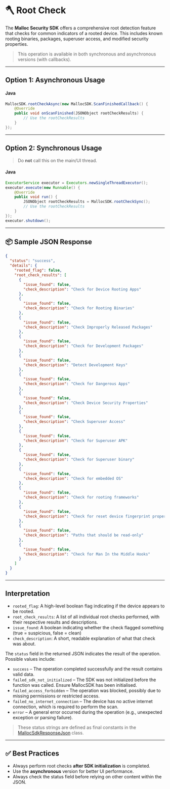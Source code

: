 # 🪓 Root Check

The **Malloc Security SDK** offers a comprehensive root detection feature that checks for common indicators of a rooted device. This includes known rooting binaries, packages, superuser access, and modified security properties.

> This operation is available in both synchronous and asynchronous versions (with callbacks).

---

## Option 1: Asynchronous Usage

####  Java
```java
MallocSDK.rootCheckAsync(new MallocSDK.ScanFinishedCallback() {
    @Override
    public void onScanFinished(JSONObject rootCheckResults) {
        // Use the rootCheckResults
    }
});
```

---

## Option 2: Synchronous Usage

> Do **not** call this on the main/UI thread.

####  Java
```java
ExecutorService executor = Executors.newSingleThreadExecutor();
executor.execute(new Runnable() {
    @Override
    public void run() {
        JSONObject rootCheckResults = MallocSDK.rootCheckSync();
        // Use the rootCheckResults
    }
});
executor.shutdown();
```

---

## 📦 Sample JSON Response

```json
{
  "status": "success",
  "details": {
    "rooted_flag": false,
    "root_check_results": [
      {
        "issue_found": false,
        "check_description": "Check for Device Rooting Apps"
      },
      {
        "issue_found": false,
        "check_description": "Check for Rooting Binaries"
      },
      {
        "issue_found": false,
        "check_description": "Check Improperly Released Packages"
      },
      {
        "issue_found": false,
        "check_description": "Check for Development Packages"
      },
      {
        "issue_found": false,
        "check_description": "Detect Development Keys"
      },
      {
        "issue_found": false,
        "check_description": "Check for Dangerous Apps"
      },
      {
        "issue_found": false,
        "check_description": "Check Device Security Properties"
      },
      {
        "issue_found": false,
        "check_description": "Check Superuser Access"
      },
      {
        "issue_found": false,
        "check_description": "Check for Superuser APK"
      },
      {
        "issue_found": false,
        "check_description": "Check for Superuser binary"
      },
      {
        "issue_found": false,
        "check_description": "Check for embedded OS"
      },
      {
        "issue_found": false,
        "check_description": "Check for rooting frameworks"
      },
      {
        "issue_found": false,
        "check_description": "Check for reset device fingerprint properties"
      },
      {
        "issue_found": false,
        "check_description": "Paths that should be read-only"
      },
      {
        "issue_found": false,
        "check_description": "Check for Man In the Middle Hooks"
      }
    ]
  }
}
```

---

## Interpretation

- `rooted_flag`: A high-level boolean flag indicating if the device appears to be rooted.
- `root_check_results`: A list of all individual root checks performed, with their respective results and descriptions.
- `issue_found`: A boolean indicating whether the check flagged something (true = suspicious, false = clean)
- `check_description`: A short, readable explanation of what that check was about.

The `status` field in the returned JSON indicates the result of the operation. Possible values include:
* `success` – The operation completed successfully and the result contains valid data.
* `failed_sdk_not_initialized` – The SDK was not initialized before the function was called. Ensure MallocSDK has been initialised.
* `failed_access_forbidden` – The operation was blocked, possibly due to missing permissions or restricted access.
* `failed_no_internet_connection` – The device has no active internet connection, which is required to perform the scan.
* `error` – A general error occurred during the operation (e.g., unexpected exception or parsing failure).

> These status strings are defined as final constants in the [MallocSdkResponseJson](./mallocSdkResponseJson.md) class.
      
---

## ✅ Best Practices

- Always perform root checks **after SDK initialization** is completed.
- Use the **asynchronous** version for better UI performance.
- Always check the status field before relying on other content within the JSON.
